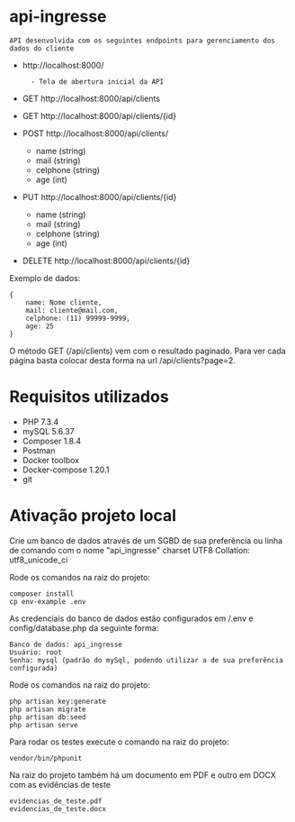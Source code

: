 # api-ingresse

    API desenvolvida com os seguintes endpoints para gerenciamento dos dados do cliente

- http://localhost:8000/

        - Tela de abertura inicial da API

- GET http://localhost:8000/api/clients

- GET http://localhost:8000/api/clients/{id}

- POST http://localhost:8000/api/clients/
    - name (string)
    - mail (string)
    - celphone (string)
    - age (int)

- PUT http://localhost:8000/api/clients/{id}
    - name (string)
    - mail (string)
    - celphone (string)
    - age (int)

- DELETE http://localhost:8000/api/clients/{id}

Exemplo de dados:

    {
        name: Nome cliente,
        mail: cliente@mail.com,
        celphone: (11) 99999-9999,
        age: 25
    }

O método GET (/api/clients) vem com o resultado paginado.
Para ver cada página basta colocar desta forma na url /api/clients?page=2.


# Requisitos utilizados

 - PHP 7.3.4
 - mySQL 5.6.37
 - Composer 1.8.4
 - Postman
 - Docker toolbox
 - Docker-compose  1.20.1
 - git

# Ativação projeto local

Crie um banco de dados através de um SGBD de sua preferência ou linha de comando com o nome "api_ingresse" charset UTF8 Collation: utf8_unicode_ci

Rode os comandos na raiz do projeto:

    composer install
    cp env-example .env

As credenciais do banco de dados estão configurados em /.env e config/database.php da seguinte forma:

    Banco de dados: api_ingresse
    Usuário: root
    Senha: mysql (padrão do mySql, podendo utilizar a de sua preferência configurada)

Rode os comandos na raiz do projeto:
    
    php artisan key:generate
    php artisan migrate
    php artisan db:seed
    php artisan serve

Para rodar os testes execute o comando na raiz do projeto:

    vendor/bin/phpunit
    
Na raiz do projeto também há um documento em PDF e outro em DOCX com as evidências de teste

    evidencias_de_teste.pdf
    evidencias_de_teste.docx


